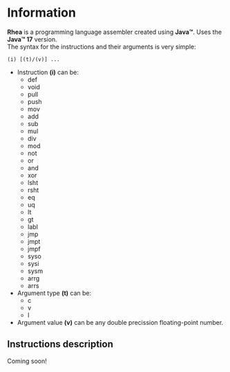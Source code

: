 # Information
**Rhea** is a programming language assembler created using **Java&trade;**. Uses the **Java&trade; 17** version.
<br>
The syntax for the instructions and their arguments is very simple:
```
(i) [(t)/(v)] ...
```
* Instruction **(i)** can be:
  - def
  - void
  - pull
  - push
  - mov
  - add
  - sub
  - mul
  - div
  - mod
  - not
  - or
  - and
  - xor
  - lsht
  - rsht
  - eq
  - uq
  - lt
  - gt
  - labl
  - jmp
  - jmpt
  - jmpf
  - syso
  - sysi
  - sysm
  - arrg
  - arrs
* Argument type **(t)** can be:
  - c
  - v
  - l
* Argument value **(v)** can be any double precission floating-point number.
## Instructions description
Coming soon!
